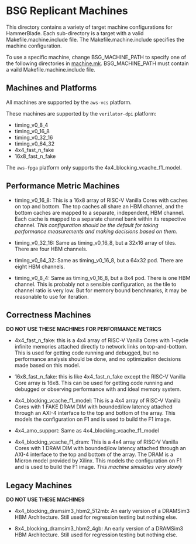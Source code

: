 # BSG Replicant Machines

This directory contains a variety of target machine configurations for
HammerBlade. Each sub-directory is a target with a valid
Makefile.machine.include file. The Makefile.machine.include specifies
the machine configuration.

To use a specific machine, change BSG_MACHINE_PATH to specify one of
the following directories in
[machine.mk](../machine.mk). BSG_MACHINE_PATH must contain a vaild
Makefile.machine.include file.

## Machines and Platforms

All machines are supported by the `aws-vcs` platform.

These machines are supported by the `verilator-dpi` platform:

- timing_v0_8_4
- timing_v0_16_8
- timing_v0_32_16
- timing_v0_64_32
- 4x4_fast_n_fake
- 16x8_fast_n_fake

The `aws-fpga` platform only supports the 4x4_blocking_vcache_f1_model. 

## Performance Metric Machines

- timing_v0_16_8: This is a 16x8 array of RISC-V Vanilla Cores with
  caches on top and bottom. The top caches all share an HBM channel,
  and the bottom caches are mapped to a separate, independent, HBM
  channel. Each cache is mapped to a separate channel bank within its
  respective channel. *This configuration should be the default for
  taking performance measurements and making decisions based on them.*

- timing_v0_32_16: Same as timing_v0_16_8, but a 32x16 array of
  tiles. There are four HBM channels.

- timing_v0_64_32: Same as timing_v0_16_8, but a 64x32 pod. There are
  eight HBM channels.

- timing_v0_8_4: Same as timing_v0_16_8, but a 8x4 pod. There is one
  HBM channel. This is probably not a sensible configuration, as the
  tile to channel ratio is very low. But for memory bound benchmarks,
  it may be reasonable to use for iteration.


## Correctness Machines

**DO NOT USE THESE MACHINES FOR PERFORMANCE METRICS**

- 4x4_fast_n_fake: this is a 4x4 array of RISC-V Vanilla Cores with
  1-cycle infinite memories attached directly to network links on
  top-and-bottom. This is used for getting code running and debugged,
  but no performance analysis should be done, and no optimization
  decisions made based on this model.

- 16x8_fast_n_fake: this is like 4x4_fast_n_fake except the RISC-V
  Vanilla Core array is 16x8. This can be used for getting code running
  and debugged or observing performance with and ideal memory system.

- 4x4_blocking_vcache_f1_model: This is a 4x4 array of RISC-V Vanilla
  Cores with 1 FAKE DRAM DIM with bounded/low latency attached through
  an AXI-4 interface to the top and bottom of the array. This models
  the configuration on F1 and is used to build the F1 image. 

- 4x4_amo_support: Same as 4x4_blocking_vcache_f1_model

- 4x4_blocking_vcache_f1_dram: This is a 4x4 array of RISC-V Vanilla
  Cores with 1 DRAM DIM with bounded/low latency attached through an
  AXI-4 interface to the top and bottom of the array. The DRAM is a
  Micron model provided by Xilinx. This models the configuration on F1
  and is used to build the F1 image. *This machine simulates very
  slowly*

## Legacy Machines

**DO NOT USE THESE MACHINES**

- 4x4_blocking_dramsim3_hbm2_512mb: An early version of a DRAMSim3 HBM
  Architecture. Still used for regression testing but nothing else.

- 8x4_blocking_dramsim3_hbm2_4gb: An early version of a DRAMSim3 HBM
  Architecture. Still used for regression testing but nothing else.
